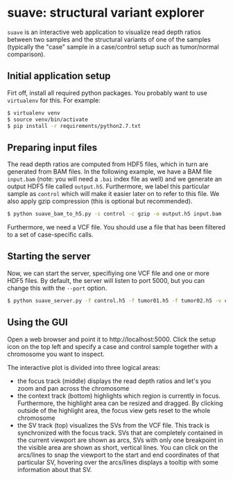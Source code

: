 # suave: structural variant explorer

`suave` is an interactive web application
to visualize read depth ratios
between two samples and the structural variants of one of
the samples (typically the "case" sample in a case/control
setup such as tumor/normal comparison).

## Initial application setup

Firt off, install all required python packages.
You probably want to use `virtualenv` for this.
For example:
```bash
$ virtualenv venv
$ source venv/bin/activate
$ pip install -r requirements/python2.7.txt
```

## Preparing input files

The read depth ratios are computed from HDF5 files, which
in turn are generated from BAM files. In the following example,
we have a BAM file `input.bam` (note: you will need a `.bai`
index file as well) and we generate an output HDF5 file called
`output.h5`. Furthermore, we label this particular sample as
`control` which will make it easier later on to refer to this file. We also apply gzip compression (this is optional but recommended).
```bash
$ python suave_bam_to_h5.py -s control -c gzip -o output.h5 input.bam
```

Furthermore, we need a VCF file. You should use a file that
has been filtered to a set of case-specific calls.

## Starting the server

Now, we can start the server, specifiying one VCF file
and one or more HDF5 files.
By default, the server will listen to port 5000, but
you can change this with the `--port` option.

```bash
$ python suave_server.py -f control.h5 -f tumor01.h5 -f tumor02.h5 -v calls.vcf.gz
```
## Using the GUI

Open a web browser and point it to http://localhost:5000. Click
the setup icon on the top left and specify a case and control sample
together with a chromosome you want to inspect.

The interactive plot is divided into three logical areas:
- the focus track (middle) displays the read depth ratios and let's you zoom and pan across the chromosome
- the context track (bottom) highlights which region is currently in focus. Furthermore, the highlight area can be resized and dragged. By clicking outside of the highlight area, the focus view gets reset to the whole chromosome
- the SV track (top) visualizes the SVs from the VCF file. This track is synchronized with the focus track. SVs that are completely contained in the current viewport are shown as arcs, SVs with only one breakpoint in the visible area are shown as short, vertical lines. You can click on the arcs/lines to snap the viewport to the start and end coordinates of that particular SV, hovering over the arcs/lines displays a tooltip with some information about that SV.
